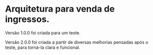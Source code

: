 # Arquitetura para venda de ingressos.

Versão 1.0.0 foi criada para um teste.

Versão 2.0.0 foi criada a partir de diversas melhorias pensadas após o teste, para torná-la clara e funcional.
